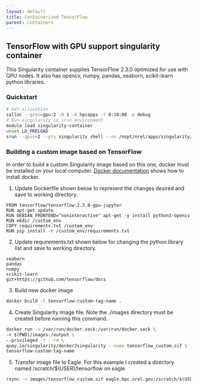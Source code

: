 ```yaml
---
layout: default
title: Containerized TensorFlow
parent: Containers
---
```

## TensorFlow with GPU support singularity container
This Singularity container supplies TensorFlow 2.3.0 optimized for use with GPU nodes.  It also has opencv, numpy, pandas, seaborn, scikit-learn python libraries.

### Quickstart
```bash
# Get allocation
salloc --gres=gpu:2 -N 1 -A hpcapps -t 0:10:00 -p debug
# Run singularity in srun environment
module load singularity-container
unset LD_PRELOAD
srun --gpus=2 --pty singularity shell --nv /nopt/nrel/apps/singularity/images/tensorflow_gpu_extras_2.3.0.sif
```

### Building a custom image based on TensorFlow
In order to build a custom Singularity image based on this one, docker must be installed on your local computer.  [Docker documentation](https://docs.docker.com/engine/install/) shows how to install docker.

1. Update Dockerfile shown below to represent the changes desired and save to working directory.  
```
FROM tensorflow/tensorflow:2.3.0-gpu-jupyter
RUN apt-get update
RUN DEBIAN_FRONTEND="noninteractive" apt-get -y install python3-opencv
RUN mkdir /custom_env
COPY requirements.txt /custom_env
RUN pip install -r /custom_env/requirements.txt
```
2. Update requirements.txt shown below for changing the python library list and save to working directory.
```
seaborn
pandas
numpy
scikit-learn
git+https://github.com/tensorflow/docs
```
3. Build new docker image
```bash
docker build -t tensorflow-custom-tag-name .
```
4. Create Singularity image file.  Note the ./images directory must be created before running this command.
```bash
docker run -v /var/run/docker.sock:/var/run/docker.sock \
-v $(PWD)/images:/output \
--privileged -t --rm \
quay.io/singularity/docker2singularity --name tensorflow_custom.sif \
tensorflow-custom-tag-name
```
5. Transfer image file to Eagle.  For this example I created a directory named /scratch/$(USER)/tensorflow on eagle
```bash
rsync -v images/tensorflow_custom.sif eagle.hpc.nrel.gov:/scratch/$(USER)/tensorflow/
```
